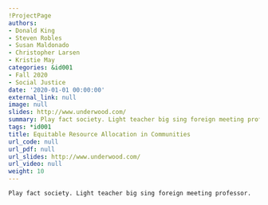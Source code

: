 ```yaml
---
!ProjectPage
authors:
- Donald King
- Steven Robles
- Susan Maldonado
- Christopher Larsen
- Kristie May
categories: &id001
- Fall 2020
- Social Justice
date: '2020-01-01 00:00:00'
external_link: null
image: null
slides: http://www.underwood.com/
summary: Play fact society. Light teacher big sing foreign meeting professor.
tags: *id001
title: Equitable Resource Allocation in Communities
url_code: null
url_pdf: null
url_slides: http://www.underwood.com/
url_video: null
weight: 10
---
```


    Play fact society. Light teacher big sing foreign meeting professor.
    